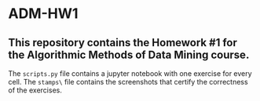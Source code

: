 # ADM-HW1
This repository contains the Homework #1 for the Algorithmic Methods of Data Mining course. 
----
The `scripts.py` file contains a jupyter notebook with one exercise for every cell. The `stamps\` file contains the screenshots that certify the correctness of the exercises.  
